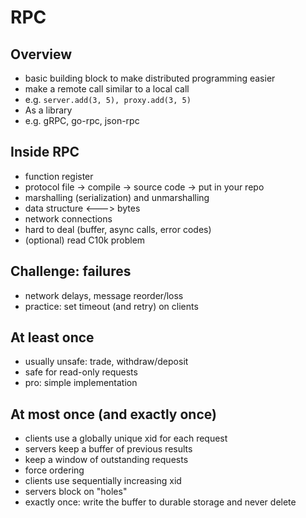 # RPC

## Overview
* basic building block to make distributed programming easier 
 * make a remote call similar to a local call 
 * e.g. `server.add(3, 5), proxy.add(3, 5)`
* As a library
 * e.g. gRPC, go-rpc, json-rpc

## Inside RPC
* function register
 * protocol file -> compile -> source code -> put in your repo 
* marshalling (serialization) and unmarshalling 
 * data structure <---> bytes
* network connections
 * hard to deal (buffer, async calls, error codes) 
 * (optional) read C10k problem 

## Challenge: failures
* network delays, message reorder/loss
* practice: set timeout (and retry) on clients

## At least once
* usually unsafe: trade, withdraw/deposit  
* safe for read-only requests
* pro: simple implementation

## At most once (and exactly once)
* clients use a globally unique xid for each request 
* servers keep a buffer of previous results
* keep a window of outstanding requests 
* force ordering
 * clients use sequentially increasing xid 
 * servers block on "holes" 
* exactly once: write the buffer to durable storage and never delete
